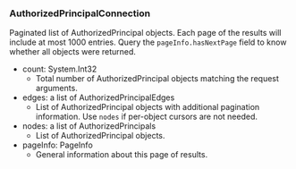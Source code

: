 ### AuthorizedPrincipalConnection
Paginated list of AuthorizedPrincipal objects. Each page of the results will include at most 1000 entries. Query the `pageInfo.hasNextPage` field to know whether all objects were returned.

- count: System.Int32
  - Total number of AuthorizedPrincipal objects matching the request arguments.
- edges: a list of AuthorizedPrincipalEdges
  - List of AuthorizedPrincipal objects with additional pagination information. Use `nodes` if per-object cursors are not needed.
- nodes: a list of AuthorizedPrincipals
  - List of AuthorizedPrincipal objects.
- pageInfo: PageInfo
  - General information about this page of results.
